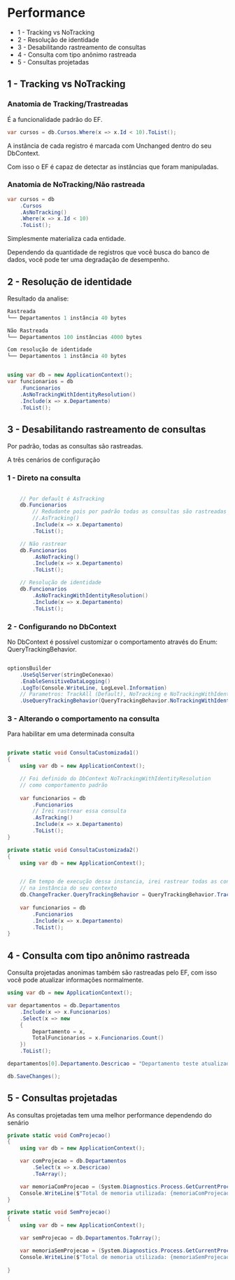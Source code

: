 # Performance

* 1 - Tracking vs NoTracking
* 2 - Resolução de identidade
* 3 - Desabilitando rastreamento de consultas
* 4 - Consulta com tipo anônimo rastreada
* 5 - Consultas projetadas

## 1 - Tracking vs NoTracking

### Anatomia de Tracking/Trastreadas

É a funcionalidade padrão do EF.

```c#
var cursos = db.Cursos.Where(x => x.Id < 10).ToList();
```

A instância de cada registro é marcada com Unchanged dentro do seu DbContext.

Com isso o EF é capaz de detectar as instâncias que foram manipuladas.

### Anatomia de NoTracking/Não rastreada


```c#
var cursos = db
    .Cursos
    .AsNoTracking()
    .Where(x => x.Id < 10)
    .ToList();
```

Simplesmente materializa cada entidade. 

Dependendo da quantidade de registros que você busca do banco de dados,
você pode ter uma degradação de desempenho.

## 2 - Resolução de identidade

Resultado da analise:

```C#
Rastreada
└── Departamentos 1 instância 40 bytes

Não Rastreada
└── Departamentos 100 instâncias 4000 bytes

Com resolução de identidade
└── Departamentos 1 instância 40 bytes
```

```c#

using var db = new ApplicationContext();
var funcionarios = db
    .Funcionarios
    .AsNoTrackingWithIdentityResolution()
    .Include(x => x.Departamento)
    .ToList();
```

## 3 - Desabilitando rastreamento de consultas

Por padrão, todas as consultas são rastreadas.

A três cenários de configuração

### 1 - Direto na consulta

```c#

    // Por default é AsTracking
    db.Funcionarios    
        // Redudante pois por padrão todas as consultas são rastreadas
        //.AsTracking()
        .Include(x => x.Departamento)
        .ToList();

    // Não rastrear
    db.Funcionarios    
        .AsNoTracking()
        .Include(x => x.Departamento)
        .ToList();

    // Resolução de identidade
    db.Funcionarios
        .AsNoTrackingWithIdentityResolution()    
        .Include(x => x.Departamento)
        .ToList();

```


### 2 - Configurando no DbContext

No DbContext é possível customizar o comportamento através do Enum: QueryTrackingBehavior.

```c#

optionsBuilder
    .UseSqlServer(stringDeConexao)
    .EnableSensitiveDataLogging()
    .LogTo(Console.WriteLine, LogLevel.Information)
    // Parametros: TrackAll (Default), NoTracking e NoTrackingWithIdentityResolution
    .UseQueryTrackingBehavior(QueryTrackingBehavior.NoTrackingWithIdentityResolution)
```


### 3 - Alterando o comportamento na consulta

Para habilitar em uma determinada consulta



```c#

private static void ConsultaCustomizada1()
{
    using var db = new ApplicationContext();

    // Foi definido do DbContext NoTrackingWithIdentityResolution
    // como comportamento padrão    
    
    var funcionarios = db
        .Funcionarios
        // Irei rastrear essa consulta
        .AsTracking()
        .Include(x => x.Departamento)
        .ToList();
}

private static void ConsultaCustomizada2()
{
    using var db = new ApplicationContext();


    // Em tempo de execução dessa instancia, irei rastrear todas as consultas,
    // na instância do seu contexto
    db.ChangeTracker.QueryTrackingBehavior = QueryTrackingBehavior.TrackAll;
    
    var funcionarios = db
        .Funcionarios
        .Include(x => x.Departamento)
        .ToList();
}
```

## 4 - Consulta com tipo anônimo rastreada

Consulta projetadas anonimas também são rastreadas pelo EF, com isso
você pode atualizar informações normalmente.

```c#
using var db = new ApplicationContext();

var departamentos = db.Departamentos
    .Include(x => x.Funcionarios)
    .Select(x => new
    {
        Departamento = x,
        TotalFuncionarios = x.Funcionarios.Count()
    })
    .ToList();

departamentos[0].Departamento.Descricao = "Departamento teste atualizado";

db.SaveChanges();
```

## 5 - Consultas projetadas

As consultas projetadas tem uma melhor performance dependendo do senário

```c#
private static void ComProjecao()
{
    using var db = new ApplicationContext();

    var comProjecao = db.Departamentos
        .Select(x => x.Descricao)
        .ToArray();

    var memoriaComProjecao = (System.Diagnostics.Process.GetCurrentProcess().WorkingSet64 / 1024 / 1024) + " MB";
    Console.WriteLine($"Total de memoria utilizada: {memoriaComProjecao}");
}

private static void SemProjecao()
{
    using var db = new ApplicationContext();

    var semProjecao = db.Departamentos.ToArray();

    var memoriaSemProjecao = (System.Diagnostics.Process.GetCurrentProcess().WorkingSet64 / 1024 / 1024) + " MB";
    Console.WriteLine($"Total de memoria utilizada: {memoriaSemProjecao}");
    
}
```
